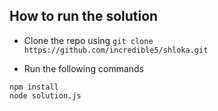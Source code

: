 ## How to run the solution

* Clone the repo using ```git clone https://github.com/incredible5/shloka.git```

* Run the following commands

```
npm install
node solution.js
```
